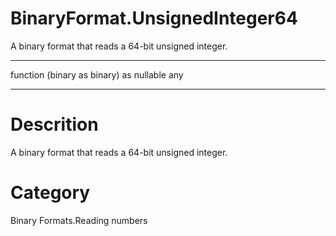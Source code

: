 ﻿# BinaryFormat.UnsignedInteger64
A binary format that reads a 64-bit unsigned integer.
***
function (binary as binary) as nullable any
***
# Descrition 
A binary format that reads a 64-bit unsigned integer.
# Category 
Binary Formats.Reading numbers

